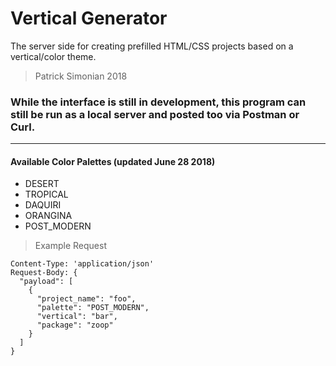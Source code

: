 # Vertical Generator

The server side for creating prefilled HTML/CSS projects based on a vertical/color theme.
> Patrick Simonian 2018

### While the interface is still in development, this program can still be run as a local server and posted too via Postman or Curl.

---
#### Available Color Palettes (updated June 28 2018)
- DESERT
- TROPICAL
- DAQUIRI
- ORANGINA
- POST_MODERN


> Example Request
```
Content-Type: 'application/json'
Request-Body: {
  "payload": [
    {
      "project_name": "foo",
      "palette": "POST_MODERN",
      "vertical": "bar",
      "package": "zoop"
    }
  ]
}
```
